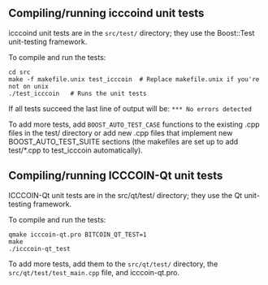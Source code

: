 Compiling/running icccoind unit tests
------------------------------------

icccoind unit tests are in the `src/test/` directory; they
use the Boost::Test unit-testing framework.

To compile and run the tests:

	cd src
	make -f makefile.unix test_icccoin  # Replace makefile.unix if you're not on unix
	./test_icccoin   # Runs the unit tests

If all tests succeed the last line of output will be:
`*** No errors detected`

To add more tests, add `BOOST_AUTO_TEST_CASE` functions to the existing
.cpp files in the test/ directory or add new .cpp files that
implement new BOOST_AUTO_TEST_SUITE sections (the makefiles are
set up to add test/*.cpp to test_icccoin automatically).


Compiling/running ICCCOIN-Qt unit tests
---------------------------------------

ICCCOIN-Qt unit tests are in the src/qt/test/ directory; they
use the Qt unit-testing framework.

To compile and run the tests:

	qmake icccoin-qt.pro BITCOIN_QT_TEST=1
	make
	./icccoin-qt_test

To add more tests, add them to the `src/qt/test/` directory,
the `src/qt/test/test_main.cpp` file, and icccoin-qt.pro.
